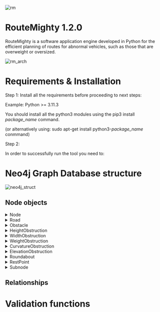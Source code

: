 ![rm](https://github.com/betanddontcare/RouteMighty/assets/31188390/af0f6a33-c0a6-4066-9ac9-3eda41aed941)

# RouteMighty 1.2.0
RouteMighty is a software application engine developed in Python for the efficient planning of routes for abnormal vehicles, such as those that are overweight or oversized.

![rm_arch](https://github.com/betanddontcare/RouteMighty/assets/31188390/5681e7e6-bbae-4432-a9f6-f9c5d188dc79)

# Requirements & Installation
Step 1: Install all the requirements before proceeding to next steps:

Example: Python >= 3.11.3

You should install all the python3 modules using the pip3 install *package_name* command.

(or alternatively using: sudo apt-get install python3-*package_name* conmmand)

Step 2: 

In order to successfully run the tool you need to:

# Neo4j Graph Database structure
![neo4j_struct](https://github.com/betanddontcare/RouteMighty/assets/31188390/a5318089-d160-468b-9028-088fdedcd3fd)

## Node objects
<details>

<summary>Node</summary>
```
{
  "name": "Drobin",
  "latitude": 52.737228,
  "longitude": 19.995445
}
```
</details>
<details>

<summary>Road</summary>
```
{
  "lat1": 52.149095,
  "lat2": 52.219148,
  "midLongitude": 20.15469410414446,
  "maxAxleLoad": 115.0,
  "numbers": [
    "92"
  ],
  "trafficFactor": 1.0262,
  "type": "GP",
  "midLatitude": 52.18413180707769,
  "lon1": 20.105352,
  "lon2": 20.204114,
  "kmRange": [
    410.068,
    420.628
  ],
  "width": 7000,
  "name": "Gr. Woj. - Sochaczew",
  "lines": 1,
  "direction": "TWO_WAY"
}
```
</details>
<details>

<summary>Obstacle</summary>
```
{
  "milestone": 430.48,
  "immovable": true,
  "city": "Kopiska",
  "latitude": 52.1192,
  "name": "Most",
  "url": "",
  "longitude": 20.507849
}
```
</details>
<details>

<summary>HeightObstruction</summary>
```
{
  "limit": 5000,
  "range": 0,
  "subtype": "OVERPASS",
  "profile": "LINE",
  "removalCost": 5000000
}
```
</details>
<details>

<summary>WidthObstruction</summary>
```
{
  "ranges": [
    500,
    1500
  ],
  "subtype": "OTHER",
  "limits": [
    4000,
    5000
  ],
  "symmetric": true,
  "removalCost": 5000000
}
```
</details>
<details>

<summary>WeightObstruction</summary>
```
{
  "limit": 0,
  "subtype": "BRIDGE",
  "mlc": 150,
  "removalCost": 5000000
}
```
</details>
<details>

<summary>CurvatureObstruction</summary>
```
{
  "outerRadius": 30000,
  "boundaryRadius": 0,
  "innerRadius": 23000,
  "outerLimit": 0,
  "removalCost": 5000000
}
```
</details>
<details>

<summary>ElevationObstruction</summary>
```
{
  "verticalCurveRadius": 200000,
  "removalCost": 5000000
}
```
</details>
<details>

<summary>Roundabout</summary>
```
{
  "outerDiameter": 21000,
  "verticalIsland": 8000,
  "outerLimit": 0,
  "innerDiameter": 11000,
  "open": false,
  "removalCost": 5000000
}
```
</details>
<details>

<summary>RestPoint</summary>
```
{
  "slotLength": 20000,
  "restpointType": "PRIVATE",
  "occupancy": 0.36,
  "hazardousSlots": 0,
  "lighting": true,
  "cctv": false,
  "security": false,
  "barriers": true,
  "milestone": 413.8,
  "slotWidth": 4000,
  "oversizeWidth": 0,
  "roadNumber": "S7",
  "generalSlots": 20,
  "oversizeLength": 0
}
```
</details>
<details>

<summary>Subnode</summary>
```
{
  "subID": 16,
  "name": "Ostrzykowizna"
}
```
</details>

## Relationships

# Validation functions
